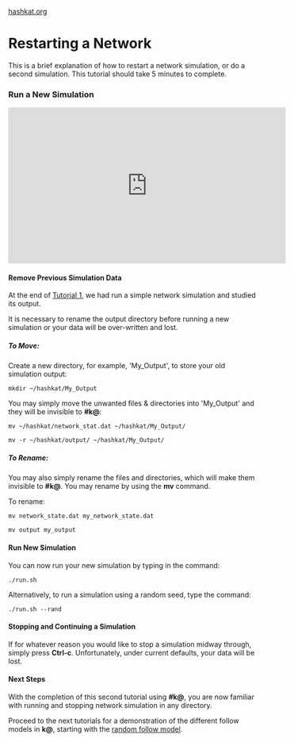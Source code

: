 [hashkat.org](http://hashkat.org)

# Restarting a Network

This is a brief explanation of how to restart a network simulation, or do a second simulation.  This tutorial should take 5 minutes to complete.

### Run a New Simulation

<center>
<iframe width="560" height="315" src="https://www.youtube.com/embed/EmRJel-eGmw" frameborder="0" allowfullscreen></iframe>
</center> 

#### Remove Previous Simulation Data

At the end of [Tutorial 1](http://docs.hashkat.org/en/latest/tutorial01/), we had run a simple network simulation and studied its output. 

It is necessary to rename the output directory before running a new simulation or your data will be over-written and lost.


##### To Move:

Create a new directory, for example, 'My_Output', to store your old simulation output:

`mkdir ~/hashkat/My_Output`

You may simply move the unwanted files & directories into 'My_Output' and they will be invisible to **#k@**:

`mv ~/hashkat/network_stat.dat ~/hashkat/My_Output/`

`mv -r ~/hashkat/output/ ~/hashkat/My_Output/`

##### To Rename:

You may also simply rename the files and directories, which will make them invisible to **#k@**.  You may rename by using the **mv** command.

To rename:

`mv network_state.dat my_network_state.dat`

`mv output my_output`

#### Run New Simulation

You can now run your new simulation by typing in the command:

`./run.sh`

Alternatively, to run a simulation using a random seed, type the command:

`./run.sh --rand`

#### Stopping and Continuing a Simulation

If for whatever reason you would like to stop a simulation midway through, simply press **Ctrl-c**. Unfortunately, under current defaults, your data will be lost.  

#### Next Steps

With the completion of this second tutorial using **#k@**, you are now familiar with running and stopping network simulation in any directory. 

Proceed to the next tutorials for a demonstration of the different follow models in **k@**, starting with the [random follow model](http://docs.hashkat.org/en/latest/tutorial03/).